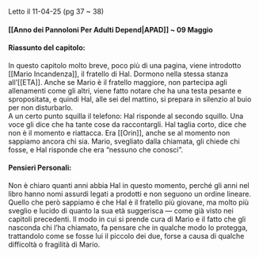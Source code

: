 Letto il 11-04-25 (pg 37 ~ 38)
#### [[Anno dei Pannoloni Per Adulti Depend|APAD]] ~ 09 Maggio

#### Riassunto del capitolo:
In questo capitolo molto breve, poco più di una pagina, viene introdotto [[Mario Incandenza]], il fratello di Hal. Dormono nella stessa stanza all’[[ETA]]. Anche se Mario è il fratello maggiore, non partecipa agli allenamenti come gli altri, viene fatto notare che ha una testa pesante e spropositata, e quindi Hal, alle sei del mattino, si prepara in silenzio al buio per non disturbarlo.  
A un certo punto squilla il telefono: Hal risponde al secondo squillo. Una voce gli dice che ha tante cose da raccontargli. Hal taglia corto, dice che non è il momento e riattacca. Era [[Orin]], anche se al momento non sappiamo ancora chi sia. Mario, svegliato dalla chiamata, gli chiede chi fosse, e Hal risponde che era “nessuno che conosci”.

#### Pensieri Personali:
Non è chiaro quanti anni abbia Hal in questo momento, perché gli anni nel libro hanno nomi assurdi legati a prodotti e non seguono un ordine lineare. Quello che però sappiamo è che Hal è il fratello più giovane, ma molto più sveglio e lucido di quanto la sua età suggerisca — come già visto nei capitoli precedenti. Il modo in cui si prende cura di Mario e il fatto che gli nasconda chi l’ha chiamato, fa pensare che in qualche modo lo protegga, trattandolo come se fosse lui il piccolo dei due, forse a causa di qualche difficoltà o fragilità di Mario.